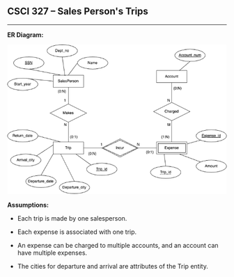 ## **CSCI 327 – Sales Person's Trips**

---

**ER Diagram:**

![ER Diagram](ER.png)

**Assumptions:**

- Each trip is made by one salesperson.

- Each expense is associated with one trip.

- An expense can be charged to multiple accounts, and an account can have multiple expenses.

- The cities for departure and arrival are attributes of the Trip entity.